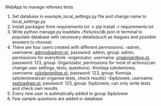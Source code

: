 WebApp to manage referees tests

1. Set database in example_local_settings.py file and change name to local_settings.py
2. Install packages from requirements.txt -> pip install -r requirements.txt
3. Write python manage.py loaddata ./fixtures/db.json in terminal to populate database with necessary details(such as leagues and possible answers to choose)
4. There are four users created with different permissions: 
-admin, username: admin@admin.pl, password: admin, group: admin, permissions for everythink
-organizator, username: organiser@op.pl, password: 123, group: Organizator, permissions for most of actions(can change user settings, tests, questions)
-Komisja szkoleniowa, username: szkolenie@op.pl, password: 123, group: Komisja szkoleniowa(can organise tests, check results)
-Sędziowie, username: sedzia@wp.pl, password: 123, group: Sędziowie, can only write tests and check own results
5. Every new user is autimatically added to group Sędziowie
6. Few sample questions are added in database